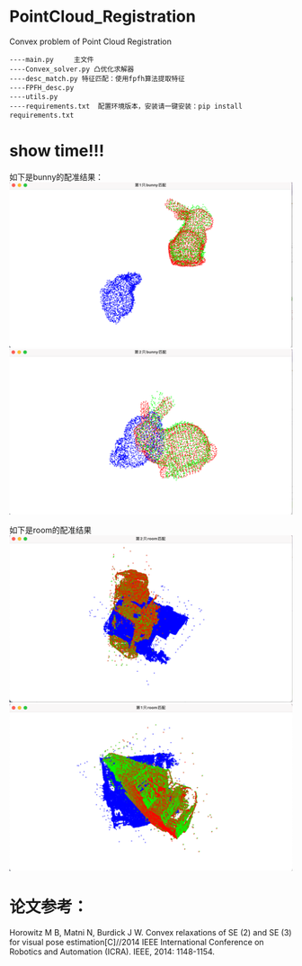 # PointCloud_Registration
Convex problem of  Point Cloud Registration

 ```
----main.py     主文件 
----Convex_solver.py 凸优化求解器
----desc_match.py 特征匹配：使用fpfh算法提取特征
----FPFH_desc.py
----utils.py 
----requirements.txt  配置环境版本，安装请一键安装：pip install requirements.txt
```


# show time!!!
如下是bunny的配准结果：
![bunny-01with02](https://github.com/xiaofulenlong/PointCloud_Registration/blob/f015232848c70cfd57170b1b2cc89e599f86404b/imgs/bunny01-02.png) ![bunny-01with03](https://github.com/xiaofulenlong/PointCloud_Registration/blob/f015232848c70cfd57170b1b2cc89e599f86404b/imgs/bunny01-03.png)

如下是room的配准结果
![room-01with02](https://github.com/xiaofulenlong/PointCloud_Registration/blob/f015232848c70cfd57170b1b2cc89e599f86404b/imgs/room01-02.png) ![room-01with03](https://github.com/xiaofulenlong/PointCloud_Registration/blob/f015232848c70cfd57170b1b2cc89e599f86404b/imgs/room01-03.png)



# 论文参考：
Horowitz M B, Matni N, Burdick J W. Convex relaxations of SE (2) and SE (3) for visual pose estimation[C]//2014 IEEE International Conference on Robotics and Automation (ICRA). IEEE, 2014: 1148-1154.
